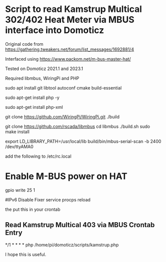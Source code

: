 
# Script to read Kamstrup Multical 302/402 Heat Meter via MBUS interface into Domoticz

Original code from https://gathering.tweakers.net/forum/list_messages/1692881/4

Interfaced using https://www.packom.net/m-bus-master-hat/

Tested on Domoticz 2021.1 and 2023.1

Required  libmbus, WiringPi and PHP

sudo apt install git libtool autoconf cmake build-essential

sudo apt-get install php -y

sudo apt-get install php-xml

git clone https://github.com/WiringPi/WiringPi.git
./build

git clone https://github.com/rscada/libmbus
cd libmbus
./build.sh
sudo make install

export LD_LIBRARY_PATH=/usr/local/lib
build/bin/mbus-serial-scan -b 2400 /dev/ttyAMA0


add the following to /etc/rc.local

# Enable M-BUS power on HAT
gpio write 25 1

#IPv6 Disable Fixer
service procps reload


the put this in your crontab

## Read Kamstrup Multical 403 via MBUS Crontab Entry
*/1 * * * * php /home/pi/domoticz/scripts/kamstrup.php

I hope this is useful.
